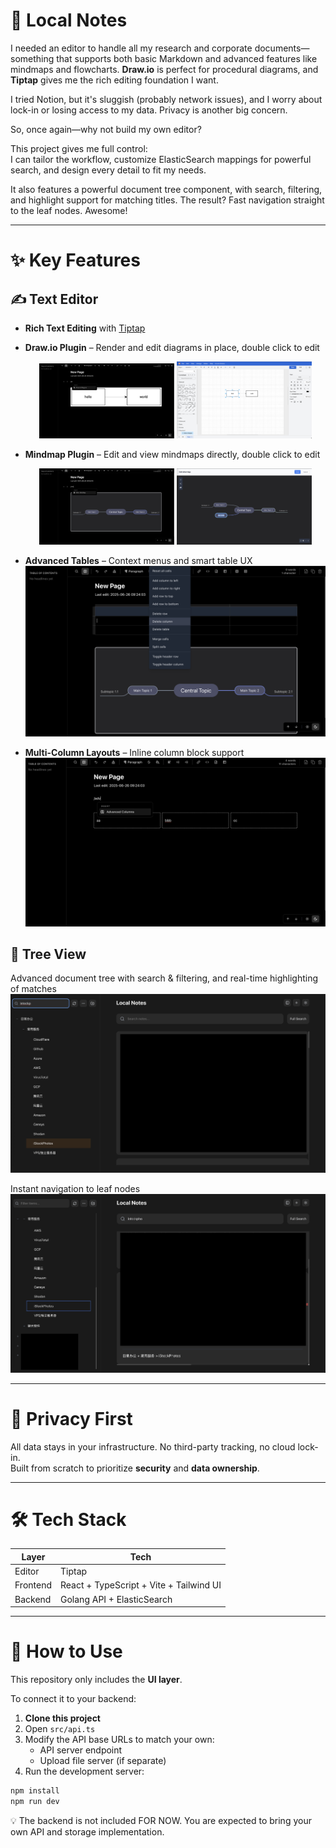 # 📁 Local Notes

I needed an editor to handle all my research and corporate documents—something that supports both basic Markdown and advanced features like mindmaps and flowcharts. **Draw.io** is perfect for procedural diagrams, and **Tiptap** gives me the rich editing foundation I want.

I tried Notion, but it's sluggish (probably network issues), and I worry about lock-in or losing access to my data. Privacy is another big concern.

So, once again—why not build my own editor?

This project gives me full control:  
I can tailor the workflow, customize ElasticSearch mappings for powerful search, and design every detail to fit my needs.

It also features a powerful document tree component, with search, filtering, and highlight support for matching titles. The result? Fast navigation straight to the leaf nodes. Awesome!

---

# ✨ Key Features

## ✍️ Text Editor

- **Rich Text Editing** with [Tiptap](https://tiptap.dev/)
- **Draw.io Plugin** – Render and edit diagrams in place, double click to edit
  <p align="center">
    <img src="images/drawio-1.jpg" width="45%" />
    <img src="images/drawio-2.jpg" width="45%" />
  </p>

- **Mindmap Plugin** – Edit and view mindmaps directly, double click to edit
  <p align="center">
    <img src="images/mindmap-1.jpg" width="45%" />
    <img src="images/mindmap-2.jpg" width="45%" />
  </p>

- **Advanced Tables** – Context menus and smart table UX  
  ![](images/table-context-menu.jpg)

- **Multi-Column Layouts** – Inline column block support  
  ![](images/columns.jpg)

## 🌲 Tree View

Advanced document tree with search & filtering, and real-time highlighting of matches  
![](images/tree-filter.jpg)

Instant navigation to leaf nodes  
![](images/search-jump.jpg)

---

# 🔐 Privacy First

All data stays in your infrastructure. No third-party tracking, no cloud lock-in.  
Built from scratch to prioritize **security** and **data ownership**.

---

# 🛠️ Tech Stack

| Layer    | Tech                                      |
|----------|-------------------------------------------|
| Editor   | Tiptap                                     |
| Frontend | React + TypeScript + Vite + Tailwind UI    |
| Backend  | Golang API + ElasticSearch                 |

---

# 🚀 How to Use

This repository only includes the **UI layer**.

To connect it to your backend:

1. **Clone this project**
2. Open `src/api.ts`
3. Modify the API base URLs to match your own:
   - API server endpoint
   - Upload file server (if separate)
4. Run the development server:

  ```bash
  npm install
  npm run dev
  ```

  💡 The backend is not included FOR NOW. You are expected to bring your own API and storage implementation.
